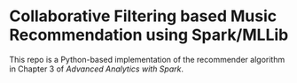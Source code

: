 # Collaborative Filtering based Music Recommendation using Spark/MLLib

This repo is a Python-based implementation of the recommender algorithm in Chapter 3 of *Advanced Analytics with Spark*.
